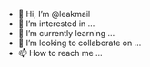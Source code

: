 - 👋 Hi, I’m @leakmail
- 👀 I’m interested in ...
- 🌱 I’m currently learning ...
- 💞️ I’m looking to collaborate on ...
- 📫 How to reach me ...

<!---
leakmail/leakmail is a ✨ special ✨ repository because its `README.md` (this file) appears on your GitHub profile.
You can click the Preview link to take a look at your changes.
--->

